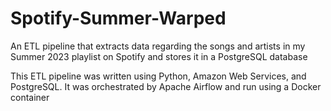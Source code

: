 # Spotify-Summer-Warped
An ETL pipeline that extracts data regarding the songs and artists in my Summer 2023 playlist on Spotify and stores it in a PostgreSQL database

This ETL pipeline was written using Python, Amazon Web Services, and PostgreSQL. It was orchestrated by Apache Airflow and run using a Docker container

